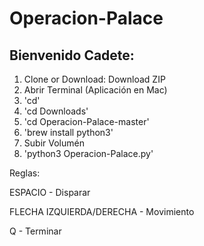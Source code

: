 # Operacion-Palace

## Bienvenido Cadete:

1. Clone or Download: Download ZIP
2. Abrir Terminal (Aplicación en Mac)
3. 'cd'
4. 'cd Downloads'
5. 'cd Operacion-Palace-master'
6. 'brew install python3'
7. Subir Volumén
8. 'python3 Operacion-Palace.py'

Reglas:

ESPACIO - Disparar

FLECHA IZQUIERDA/DERECHA - Movimiento

Q - Terminar
